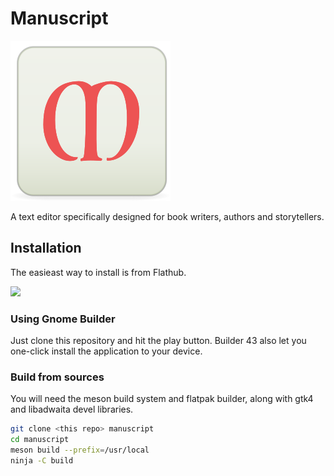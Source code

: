 # Manuscript

![Application icon](./data/icons/hicolor/scalable/apps/io.sixpounder.Manuscript.svg)

A text editor specifically designed for book writers, authors and storytellers.

## Installation

The easieast way to install is from Flathub.

<a href="https://flathub.org/apps/details/io.sixpounder.Manuscript"><img src="https://flathub.org/assets/badges/flathub-badge-en.png" width="200"/></a>

### Using Gnome Builder

Just clone this repository and hit the play button. Builder 43 also let you one-click install
the application to your device.

### Build from sources

You will need the meson build system and flatpak builder, along with gtk4 and libadwaita devel libraries.

```bash
git clone <this repo> manuscript
cd manuscript
meson build --prefix=/usr/local
ninja -C build
```

